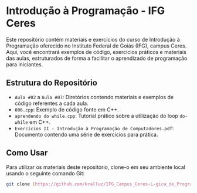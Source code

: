 # Introdução à Programação - IFG Ceres

Este repositório contém materiais e exercícios do curso de Introdução à Programação oferecido no Instituto Federal de Goiás (IFG), campus Ceres. Aqui, você encontrará exemplos de código, exercícios práticos e materiais das aulas, estruturados de forma a facilitar o aprendizado de programação para iniciantes.

## Estrutura do Repositório

- `Aula #02` a `Aula #07`: Diretórios contendo materiais e exemplos de código referentes a cada aula.
- `006.cpp`: Exemplo de código fonte em C++.
- `aprendendo do while.cpp`: Tutorial prático sobre a utilização do loop `do-while` em C++.
- `Exercícios II - Introdução à Programação de Computadores.pdf`: Documento contendo uma série de exercícios para prática.

## Como Usar

Para utilizar os materiais deste repositório, clone-o em seu ambiente local usando o seguinte comando Git:

```bash
git clone [https://github.com/kralluz/IFG_Campus_Ceres-L-gica_de_Programa-o/tree/main]
